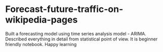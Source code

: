 # Forecast-future-traffic-on-wikipedia-pages
Built a forecasting model using time series analysis model - ARIMA. Described everything in detail from statistical point of view. It is beginner friendly notebook. Happy learning

